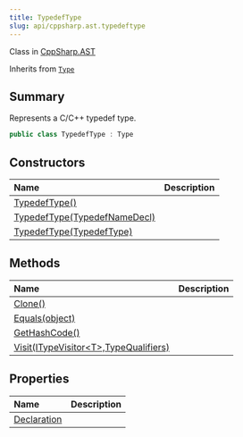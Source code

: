 ```yaml
---
title: TypedefType
slug: api/cppsharp.ast.typedeftype
---
```

Class in [CppSharp.AST](/api/cppsharp/ast)

Inherits from [`Type`](/api/cppsharp/ast/type)

## Summary


Represents a C/C++ typedef type.


```csharp
public class TypedefType : Type
```

## Constructors

|Name|Description|
|:---|:---|
|[TypedefType\(\)](/api/cppsharp/ast/typedeftype//ctor-1)||
|[TypedefType\(TypedefNameDecl\)](/api/cppsharp/ast/typedeftype//ctor-2)||
|[TypedefType\(TypedefType\)](/api/cppsharp/ast/typedeftype//ctor-3)||

## Methods

|Name|Description|
|:---|:---|
|[Clone\(\)](/api/cppsharp/ast/typedeftype/clone)||
|[Equals\(object\)](/api/cppsharp/ast/typedeftype/equals)||
|[GetHashCode\(\)](/api/cppsharp/ast/typedeftype/gethashcode)||
|[Visit\(ITypeVisitor\<T\>,TypeQualifiers\)](/api/cppsharp/ast/typedeftype/visit)||

## Properties

|Name|Description|
|:---|:---|
|[Declaration](/api/cppsharp/ast/typedeftype/declaration)||

